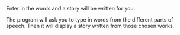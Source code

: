 Enter in the words and a story will be written for you.

The program will ask you to type in words from the different parts of speech. Then it will display a story written from those chosen works.